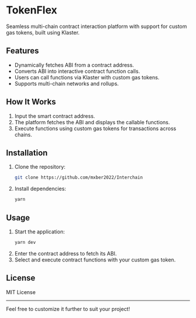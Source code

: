 # **TokenFlex**

Seamless multi-chain contract interaction platform with support for custom gas tokens, built using Klaster.

## Features

- Dynamically fetches ABI from a contract address.
- Converts ABI into interactive contract function calls.
- Users can call functions via Klaster with custom gas tokens.
- Supports multi-chain networks and rollups.

## How It Works

1. Input the smart contract address.
2. The platform fetches the ABI and displays the callable functions.
3. Execute functions using custom gas tokens for transactions across chains.

## Installation

1. Clone the repository:
   ```bash
   git clone https://github.com/mxber2022/Interchain
   ```
2. Install dependencies:
   ```bash
   yarn
   ```

## Usage

1. Start the application:
   ```bash
   yarn dev
   ```
2. Enter the contract address to fetch its ABI.
3. Select and execute contract functions with your custom gas token.

## License

MIT License

---

Feel free to customize it further to suit your project!

